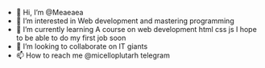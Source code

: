 - 👋 Hi, I’m @Meaeaea
- 👀 I’m interested in Web development and mastering programming
- 🌱 I’m currently learning A course on web development html css js 
I hope to be able to do my first job soon
- 💞️ I’m looking to collaborate on IT giants
- 📫 How to reach me @micelloplutarh telegram
<!---
Micelloplutarh/Micelloplutarh is a ✨ special ✨ repository because its `README.md` (this file) appears on your GitHub profile.
You can click the Preview link to take a look at your changes.
--->
